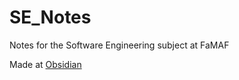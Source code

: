 # SE_Notes
Notes for the Software Engineering subject at FaMAF

Made at [Obsidian](https://obsidian.md/)
